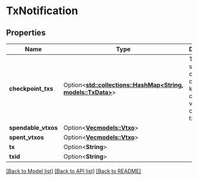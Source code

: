 # TxNotification

## Properties

| Name                | Type                                                                       | Description                                                                          | Notes      |
| ------------------- | -------------------------------------------------------------------------- | ------------------------------------------------------------------------------------ | ---------- |
| **checkpoint_txs**  | Option<[**std::collections::HashMap<String, models::TxData>**](TxData.md)> | This field is set only in case of offchain tx. key: outpoint, value: checkpoint txid | [optional] |
| **spendable_vtxos** | Option<[**Vec<models::Vtxo>**](Vtxo.md)>                                   |                                                                                      | [optional] |
| **spent_vtxos**     | Option<[**Vec<models::Vtxo>**](Vtxo.md)>                                   |                                                                                      | [optional] |
| **tx**              | Option<**String**>                                                         |                                                                                      | [optional] |
| **txid**            | Option<**String**>                                                         |                                                                                      | [optional] |

[[Back to Model list]](../README.md#documentation-for-models) [[Back to API list]](../README.md#documentation-for-api-endpoints) [[Back to README]](../README.md)

